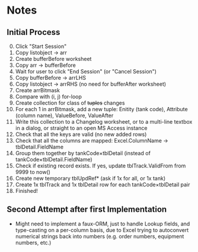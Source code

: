 # Notes

## Initial Process
0. Click "Start Session"
1. Copy listobject -> arr
2. Create bufferBefore worksheet
3. Copy arr -> bufferBefore
4. Wait for user to click "End Session" (or "Cancel Session")
5. Copy bufferBefore -> arrLHS
6. Copy listobject -> arrRHS (no need for bufferAfter worksheet)
7. Create arrBitmask
8. Compare with (i, j) for-loop
9. Create collection for class of ~~tuples~~ changes
10. For each 1 in arrBitmask, add a new tuple: Enitity (tank code), Attribute (column name), ValueBefore, ValueAfter
11. Write this collection to a Changelog worksheet, or to a multi-line textbox in a dialog, or straight to an open MS Access instance
12. Check that all the keys are valid (no new added rows)
13. Check that all the columns are mapped: Excel.ColumnName -> tblDetail.FieldName
14. Group them together by tankCode×tblDetail (instead of tankCode×tblDetail.FieldName)
15. Check if existing record exists. If yes, update tblTrack.ValidFrom from 9999 to now()
16. Create new temporary tblUpdRef* (ask if 1x for all, or 1x tank)
17. Create 1x tblTrack and 1x tblDetail row for each tankCode×tblDetail pair
18. Finished!

## Second Attempt after first Implementation
* Might need to implement a faux-ORM, just to handle Lookup fields, and type-casting on a per-column basis, due to Excel trying to autoconvert numerical strings back into numbers (e.g. order numbers, equipment numbers, etc.)